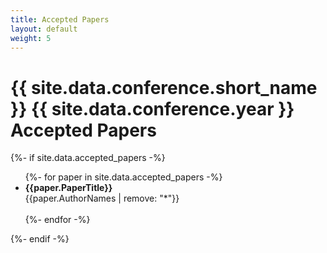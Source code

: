 ```yaml
---
title: Accepted Papers
layout: default
weight: 5
---
```


<h1>{{ site.data.conference.short_name }} {{ site.data.conference.year }} Accepted Papers</h1>

{%- if site.data.accepted_papers -%}
<ul>
	{%- for paper in site.data.accepted_papers -%}
	<li> <b>{{paper.PaperTitle}}</b> <br>{{paper.AuthorNames | remove: "*"}}</li>
	<br>
	{%- endfor -%}
</ul>
{%- endif -%}